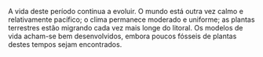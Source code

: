 ﻿A vida deste período continua a evoluir. O mundo está outra vez calmo e relativamente pacífico; o clima permanece moderado e uniforme; as plantas terrestres estão migrando cada vez mais longe do litoral. Os modelos de vida acham-se bem desenvolvidos, embora poucos fósseis de plantas destes tempos sejam encontrados.